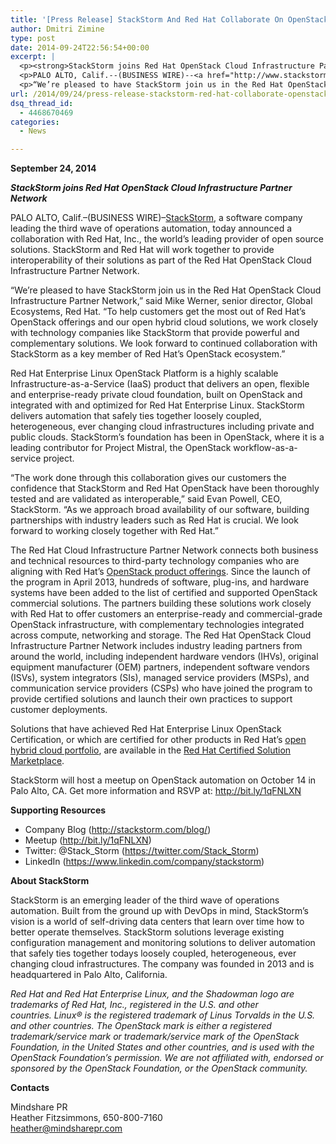 ```yaml
---
title: '[Press Release] StackStorm And Red Hat Collaborate On OpenStack Distributions'
author: Dmitri Zimine
type: post
date: 2014-09-24T22:56:54+00:00
excerpt: |
  <p><strong>StackStorm joins Red Hat OpenStack Cloud Infrastructure Partner Network</strong></p>&nbsp;
  <p>PALO ALTO, Calif.--(BUSINESS WIRE)--<a href="http://www.stackstorm.com">StackStorm</a>, a software company leading the third wave of operations automation, today announced a collaboration with Red Hat, Inc., the world’s leading provider of open source solutions. StackStorm and Red Hat will work together to provide interoperability of their solutions as part of the Red Hat OpenStack Cloud Infrastructure Partner Network.</p>&nbsp;
  <p>“We’re pleased to have StackStorm join us in the Red Hat OpenStack Cloud Infrastructure Partner Network,” said Mike Werner, senior director, Global Ecosystems, Red Hat. “To help customers get the most out of Red Hat’s OpenStack offerings and our open hybrid cloud solutions, we work closely with technology companies like StackStorm that provide powerful and complementary solutions. We look forward to continued collaboration with StackStorm as a key member of Red Hat’s OpenStack ecosystem” [...]</p>
url: /2014/09/24/press-release-stackstorm-red-hat-collaborate-openstack-distributions/
dsq_thread_id:
  - 4468670469
categories:
  - News

---
```

**September 24, 2014**

_**StackStorm joins Red Hat OpenStack Cloud Infrastructure Partner Network**_

PALO ALTO, Calif.&#8211;(BUSINESS WIRE)&#8211;[StackStorm][1], a software company leading the third wave of operations automation, today announced a collaboration with Red Hat, Inc., the world’s leading provider of open source solutions. StackStorm and Red Hat will work together to provide interoperability of their solutions as part of the Red Hat OpenStack Cloud Infrastructure Partner Network.

“We’re pleased to have StackStorm join us in the Red Hat OpenStack Cloud Infrastructure Partner Network,” said Mike Werner, senior director, Global Ecosystems, Red Hat. “To help customers get the most out of Red Hat’s OpenStack offerings and our open hybrid cloud solutions, we work closely with technology companies like StackStorm that provide powerful and complementary solutions. We look forward to continued collaboration with StackStorm as a key member of Red Hat’s OpenStack ecosystem.”

<!--more-->

Red Hat Enterprise Linux OpenStack Platform is a highly scalable Infrastructure-as-a-Service (IaaS) product that delivers an open, flexible and enterprise-ready private cloud foundation, built on OpenStack and integrated with and optimized for Red Hat Enterprise Linux. StackStorm delivers automation that safely ties together loosely coupled, heterogeneous, ever changing cloud infrastructures including private and public clouds. StackStorm’s foundation has been in OpenStack, where it is a leading contributor for Project Mistral, the OpenStack workflow-as-a-service project.

“The work done through this collaboration gives our customers the confidence that StackStorm and Red Hat OpenStack have been thoroughly tested and are validated as interoperable,” said Evan Powell, CEO, StackStorm. “As we approach broad availability of our software, building partnerships with industry leaders such as Red Hat is crucial. We look forward to working closely together with Red Hat.”

The Red Hat Cloud Infrastructure Partner Network connects both business and technical resources to third-party technology companies who are aligning with Red Hat’s <a href="http://www.redhat.com/en/insights/openstack" target="_blank">OpenStack product offerings</a>. Since the launch of the program in April 2013, hundreds of software, plug-ins, and hardware systems have been added to the list of certified and supported OpenStack commercial solutions. The partners building these solutions work closely with Red Hat to offer customers an enterprise-ready and commercial-grade OpenStack infrastructure, with complementary technologies integrated across compute, networking and storage. The Red Hat OpenStack Cloud Infrastructure Partner Network includes industry leading partners from around the world, including independent hardware vendors (IHVs), original equipment manufacturer (OEM) partners, independent software vendors (ISVs), system integrators (SIs), managed service providers (MSPs), and communication service providers (CSPs) who have joined the program to provide certified solutions and launch their own practices to support customer deployments.

Solutions that have achieved Red Hat Enterprise Linux OpenStack Certification, or which are certified for other products in Red Hat’s <a href="http://www.redhat.com/en/technologies/cloud-computing" target="_blank">open hybrid cloud portfolio</a>, are available in the <a href="http://marketplace.redhat.com/" target="_blank">Red Hat Certified Solution Marketplace</a>.

StackStorm will host a meetup on OpenStack automation on October 14 in Palo Alto, CA. Get more information and RSVP at: <a href="http://bit.ly/1qFNLXN" target="_blank">http://bit.ly/1qFNLXN</a>

**Supporting Resources**

  * Company Blog (<a href="http://stackstorm.com/blog/" target="_blank">http://stackstorm.com/blog/</a>)
  * Meetup (<a href="http://bit.ly/1qFNLXN" target="_blank">http://bit.ly/1qFNLXN</a>)
  * Twitter: @Stack_Storm (<a href="https://twitter.com/Stack_Storm" target="_blank">https://twitter.com/Stack_Storm</a>)
  * LinkedIn (<a href="https://www.linkedin.com/company/stackstorm" target="_blank">https://www.linkedin.com/company/stackstorm</a>)

**About StackStorm**

StackStorm is an emerging leader of the third wave of operations automation. Built from the ground up with DevOps in mind, StackStorm’s vision is a world of self-driving data centers that learn over time how to better operate themselves. StackStorm solutions leverage existing configuration management and monitoring solutions to deliver automation that safely ties together todays loosely coupled, heterogeneous, ever changing cloud infrastructures. The company was founded in 2013 and is headquartered in Palo Alto, California.

_Red Hat and Red Hat Enterprise Linux, and the Shadowman logo are trademarks of Red Hat, Inc., registered in the U.S. and other countries._ _Linux® is the registered trademark of Linus Torvalds in the U.S. and other countries. The OpenStack mark is either a registered trademark/service mark or trademark/service mark of the OpenStack Foundation, in the United States and other countries, and is used with the OpenStack Foundation&#8217;s permission. We are not affiliated with, endorsed or sponsored by the OpenStack Foundation, or the OpenStack community._

**Contacts**

Mindshare PR  
Heather Fitzsimmons, 650-800-7160  
<heather@mindsharepr.com>

 [1]: http://www.stackstorm.com